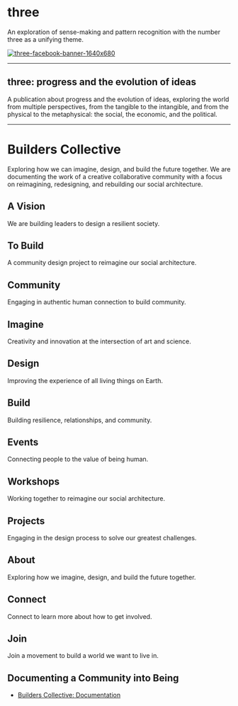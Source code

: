 # three

An exploration of sense-making and pattern recognition with the number three as a unifying theme.

[![three-facebook-banner-1640x680](https://live.staticflickr.com/65535/49243812022_3ff2b852ba_b.jpg)](https://flic.kr/p/2i2vpFL)

---

## three: progress and the evolution of ideas

A publication about progress and the evolution of ideas, exploring the world from multiple perspectives, from the tangible to the intangible, and from the physical to the metaphysical: the social, the economic, and the political.

---

# Builders Collective

Exploring how we can imagine, design, and build the future together. We are documenting the work of a creative collaborative community with a focus on reimagining, redesigning, and rebuilding our social architecture.

## A Vision

We are building leaders to design a resilient society.

## To Build

A community design project to reimagine our social architecture.

## Community

Engaging in authentic human connection to build community.

## Imagine

Creativity and innovation at the intersection of art and science.

## Design

Improving the experience of all living things on Earth.

## Build

Building resilience, relationships, and community.

## Events

Connecting people to the value of being human.

## Workshops

Working together to reimagine our social architecture.

## Projects

Engaging in the design process to solve our greatest challenges.

## About

Exploring how we imagine, design, and build the future together.

## Connect

Connect to learn more about how to get involved.

## Join

Join a movement to build a world we want to live in.

## Documenting a Community into Being

- [Builders Collective: Documentation](http://docs.bldrs.co/)
